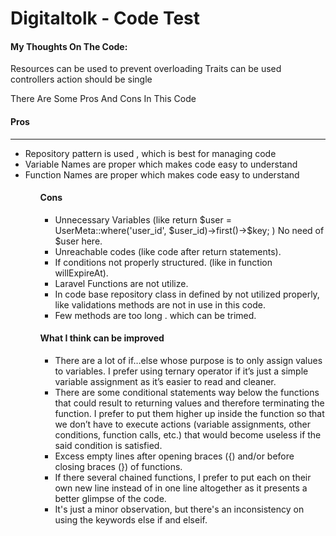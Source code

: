 <h1>Digitaltolk - Code Test</h1>

<h4>My Thoughts On The Code: </h4>

Resources can be used to prevent overloading
Traits can be used
controllers action should be single

There Are Some Pros And Cons In This Code

<h4>Pros</h4>
<hr>
<ul>
    <li>Repository pattern is used , which is best for managing code</li>
    <li>Variable Names are proper which makes code easy to understand</li>
    <li>Function Names are proper which makes code easy to understand</li>
<ul>
<h4>Cons</h4>
<ul>
    <li>Unnecessary Variables (like return $user = UserMeta::where('user_id', $user_id)->first()->$key; ) No need of $user here.</li>
    <li>Unreachable codes (like code after return statements).</li>
    <li>If conditions not properly structured. (like in function willExpireAt).</li>
    <li>Laravel Functions are not utilize.</li>
    <li>In code base repository class in defined by not utilized properly, like validations methods are not in use in this code.</li>
    <li>Few methods are too long . which can be trimed.</li>
</ul>

<h4>What I think can be improved</h4>
<ul>
    <li>There are a lot of if…else whose purpose is to only assign values to variables. I prefer using ternary operator if it’s just a simple variable assignment as it’s easier to read and cleaner.</li>
    <li>There are some conditional statements way below the functions that could result to returning values and therefore terminating the function. I prefer to put them higher up inside the function so that we don’t have to execute actions (variable assignments, other conditions, function calls, etc.) that would become useless if the said condition is satisfied.</li>
    <li>Excess empty lines after opening braces ({) and/or before closing braces (}) of functions.</li>
    <li>If there several chained functions, I prefer to put each on their own new line instead of in one line altogether as it presents a better glimpse of the code.</li>
    <li>It's just a minor observation, but there's an inconsistency on using the keywords else if and elseif.</li>
<ul>
